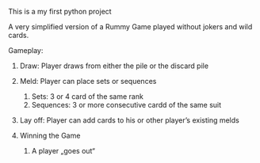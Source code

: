 This is a my first python project

A very simplified version of a Rummy Game played without jokers and wild cards.

Gameplay:
  
  1. Draw: Player draws from either the pile or the discard pile
  
  2. Meld: Player can place sets or sequences
  
      1. Sets: 3 or 4 card of the same rank
      2. Sequences: 3 or more consecutive cardd of the same suit
  
  3. Lay off: Player can add cards to his or other player’s existing melds
  
  4. Winning the Game
  
      1. A player „goes out“
